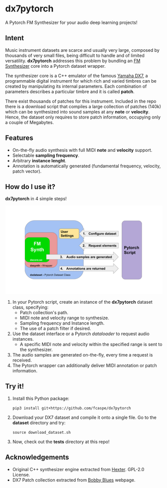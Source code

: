 # dx7pytorch

A Pytorch FM Synthesizer for your audio deep learning projects!

## Intent

Music instrument datasets are scarce and usually very large, composed by thousands of very small files, being difficult to handle and of limited versatility. 
**dx7pytorch** addresses this problem by bundling an <a href="https://en.wikipedia.org/wiki/Frequency_modulation_synthesis" target="_blank"> FM Synthesizer</a> core into a Pytorch dataset wrapper. 

The synthesizer core is a C++ emulator of the famous <a href="http://www.vintagesynth.com/yamaha/dx7.php" target="_blank">Yamaha DX7</a>, a programmable digital instrument for which
rich and varied timbres can be created by manipulating its internal parameters. Each combination of parameters describes a particular timbre and it is called **patch**.

There exist thousands of patches for this instrument. Included in the repo there is a download script that compiles a large collection of patches (140k) which can be synthesized into sound
samples at any **note** or **velocity**. Hence, the dataset only requires to store patch information, occupying only a couple of Megabytes.

## Features

- On-the-fly audio synthesis with full MIDI **note** and **velocity** support.
- Selectable **sampling frequency**.
- Arbitrary **instance lenght**.
- Annotation is automatically generated (fundamental frequency, velocity, patch vector).

## How do I use it?

**dx7pytorch** in 4 simple steps!

![](img/dx7pytorch.png)

1. In your Pytorch script, create an instance of the **dx7pytorch** dataset class, specifying:
    * Patch collection's path.
    * MIDI note and velocity range to synthesize.
    * Sampling frequency and Instance length.
    * The use of a patch filter if desired.
1. Use the dataset interface or a Pytorch *dataloader* to request audio instances.
    * A specific MIDI note and velocity within the specified range is sent to the synthesizer.
1. The audio samples are generated on-the-fly, every time a request is received.
1. The Pytorch wrapper can additionally deliver MIDI annotation or patch information.

## Try it!

1. Install this Python package: 
    ```
    pip3 install git+https://github.com/fcaspe/dx7pytorch
    ```
1. Download your DX7 dataset and compile it onto a single file. Go to the **dataset** directory and try:
    ```
    source download_dataset.sh
    ```
1. Now, check out the **tests** directory at this repo!

## Acknowledgements
- Original C++ synthesizer engine extracted from <a href="https://github.com/smbolton/hexter" target="_blank">Hexter</a>. GPL-2.0 License.
- DX7 Patch collection extracted from <a href="http://bobbyblues.recup.ch/yamaha_dx7/dx7_patches.html" target="_blank">Bobby Blues</a> webpage.

